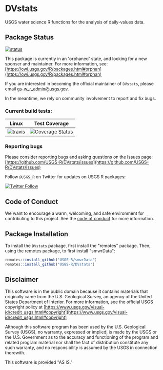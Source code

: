 DVstats
=======

USGS water science R functions for the analysis of daily-values data.

## Package Status
[![status](https://img.shields.io/badge/USGS-Orphan-red.svg)](https://owi.usgs.gov/R/packages.html#orphan)

This package is currently in an 'orphaned' state, and
looking for a new sponser and maintainer. For more information, see:
[https://owi.usgs.gov/R/packages.html#orphan](https://owi.usgs.gov/R/packages.html#orphan)

If you are interested in becoming the official maintainer of `DVstats`, please email gs-w_r_admin@usgs.gov.

In the meantime, we rely on community involvement to report and fix bugs.

### Current build tests:

|Linux|Test Coverage|
|----------|------------|
| [![travis](https://travis-ci.org/USGS-R/DVstats.svg?branch=master)](https://travis-ci.org/USGS-R/DVstats)|[![Coverage Status](https://coveralls.io/repos/github/USGS-R/DVstats/badge.svg?branch=master)](https://coveralls.io/github/USGS-R/DVstats?branch=master)|

### Reporting bugs

Please consider reporting bugs and asking questions on the Issues page:
[https://github.com/USGS-R/DVstats/issues](https://github.com/USGS-R/DVstats/issues)

Follow `@USGS_R` on Twitter for updates on USGS R packages:

[![Twitter Follow](https://img.shields.io/twitter/follow/USGS_R.svg?style=social&label=Follow%20USGS_R)](https://twitter.com/USGS_R)

## Code of Conduct

We want to encourage a warm, welcoming, and safe environment for contributing to this project. See the [code of conduct](https://github.com/USGS-R/DVstats/blob/master/CONDUCT.md) for more information.

## Package Installation
To install the `DVstats` package, first install the "remotes" package. Then, using the remotes package, to first install "smwrData":

```r
remotes::install_github("USGS-R/smwrData")
remotes::install_github("USGS-R/DVstats")
```

## Disclaimer

This software is in the public domain because it contains materials that originally came from the U.S. Geological Survey, an agency of the United States Department of Interior. For more information, see the official USGS copyright policy at [https://www.usgs.gov/visual-id/credit_usgs.html#copyright](https://www.usgs.gov/visual-id/credit_usgs.html#copyright)

Although this software program has been used by the U.S. Geological Survey (USGS), no warranty, expressed or implied, is made by the USGS or the U.S. Government as to the accuracy and functioning of the program and related program material nor shall the fact of distribution constitute any such warranty, and no responsibility is assumed by the USGS in connection therewith.

This software is provided "AS IS."

